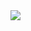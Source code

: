 <!-- ### Hi there 👋 
-->
<img align='right' src="https://github-readme-stats-git-masterrstaa-rickstaa.vercel.app/api?username=jiaweipan&show_icons=true">
<!--
**jiaweipan/jiaweipan** is a ✨ _special_ ✨ repository because its `README.md` (this file) appears on your GitHub profile.

Here are some ideas to get you started:

- 🔭 I’m currently working on ...
- 🌱 I’m currently learning ...
- 👯 I’m looking to collaborate on ...
- 🤔 I’m looking for help with ...
- 💬 Ask me about ...
- 📫 How to reach me: ...
- 😄 Pronouns: ...
- ⚡ Fun fact: ...
-->
